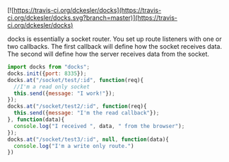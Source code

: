 [![https://travis-ci.org/dckesler/docks](https://travis-ci.org/dckesler/docks.svg?branch=master)](https://travis-ci.org/dckesler/docks)

docks is essentially a socket router. You set up route listeners with one or two callbacks. The first callback will define how the socket receives data. The second will define how the server receives data from the socket.

```javascript
import docks from "docks";
docks.init({port: 8335});
docks.at("/socket/test/:id", function(req){
  //I'm a read only socket
  this.send({message: "I work!"});
});
docks.at("/socket/test2/:id", function(req){
  this.send({message: "I'm the read callback"});
}, function(data){
  console.log("I received ", data, " from the browser");
});
docks.at("/socket/test3/:id", null, function(data){
  console.log("I'm a write only route.")
})
```
